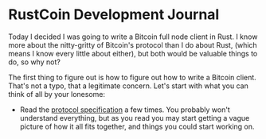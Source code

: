 # RustCoin Development Journal

Today I decided I was going to write a Bitcoin full node client in Rust. I know more about the nitty-gritty of Bitcoin's protocol than I do about Rust, (which means I know every little about either), but both would be valuable things to do, so why not?

The first thing to figure out is how to figure out how to write a Bitcoin client. That's not a typo, that a legitimate concern. Let's start with what you can think of all by your lonesome:
* Read the [protocol specification](https://en.bitcoin.it/wiki/Protocol_specification) a few times. You probably won't understand everything, but as you read you may start getting a vague picture of how it all fits together, and things you could start working on.